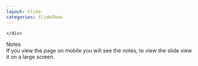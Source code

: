 ```yaml
---
layout: slide
categories: SlideShow
---
```


<div class="panel slide-content">
	<div class="panel-body marked">

	</div>
</div>
<div class="panel notes">
	<div class="panel-heading">Notes</div>
	<div class="panel-body marked">
If you view the page on mobile you will see the notes,
to view the slide view it on a large screen.
	</div>
</div>
